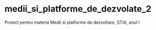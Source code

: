 # medii_si_platforme_de_dezvolate_2
Proiect pentru materia Medii si platforme de dezvoltare, STIA, anul I
